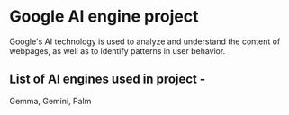 # Google AI engine project
Google's AI technology is used to analyze and understand the content of webpages, as well as to identify patterns in user behavior.
## List of AI engines used in project -
Gemma, Gemini, Palm
